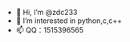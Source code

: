 - 👋 Hi, I’m @zdc233
- 👀 I’m interested in python,c,c++
- 📫 QQ：1515396565

<!---
zdc233/zdc233 is a ✨ special ✨ repository because its `README.md` (this file) appears on your GitHub profile.
You can click the Preview link to take a look at your changes.
--->
